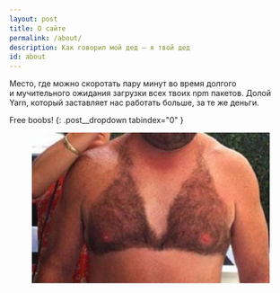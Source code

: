 ```yaml
---
layout: post
title: О сайте
permalink: /about/
description: Как говорил мой дед – я твой дед 
id: about
---
```


Место, где можно скоротать пару минут во время долгого и&nbsp;мучительного ожидания загрузки всех твоих npm пакетов. 
Долой Yarn, который заставляет нас работать больше, за те же деньги. 

Free boobs! 
{: .post__dropdown tabindex="0" } 

<figure class="post__img-container hidden">
	<img class="post__img post__img_gray" src="/assets/images/tits.jpg" alt="Tитьки" />
</figure>
